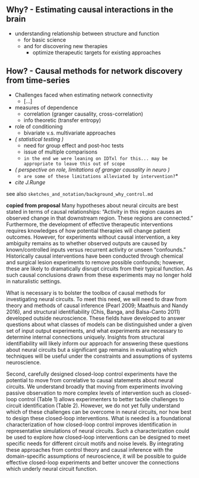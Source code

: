## Why? - Estimating causal interactions in the brain 
  - understanding relationship between structure and function 
    - for basic science 
    - and for discovering new therapies
      - optimize therapeutic targets for existing approaches
      
## How? - Causal methods for network discovery from time-series
  - Challenges faced when estimating network connectivity
    - [...]
  - measures of dependence 
    - correlation (granger causality, cross-correlation)
    - info theoretic (transfer entropy)
  - role of conditioning 
    - bivariate v.s. multivariate approaches
  - *( statistical testing )*
    - need for group effect and post-hoc tests 
    - issue of multiple comparisons
    - `in the end we were leaning on IDTxl for this... may be appropriate to leave this out of scope`
  - *( perspective on role, limitations of granger causality in neuro )*
    - `are some of these limitations alleviated by intervention?`*
  - *cite J.Runge*

see also `sketches_and_notation/background_why_control.md`

**copied from proposal**
Many hypotheses about neural circuits are best stated in terms of causal relationships: “Activity in this region causes an observed change in that downstream region. These regions are connected.” Furthermore, the development of effective therapeutic interventions requires knowledges of how potential therapies will change patient outcomes. However, for experiments without causal intervention, a key ambiguity remains as to whether observed outputs are caused by known/controlled inputs versus recurrent activity or unseen “confounds.” Historically causal interventions have been conducted through chemical and surgical lesion experiments to remove possible confounds; however, these are likely to dramatically disrupt circuits from their typical function. As such causal conclusions drawn from these experiments may no longer hold in naturalistic settings. 

What is necessary is to bolster the toolbox of causal methods for investigating neural circuits. To meet this need, we will need to draw from theory and methods of causal inference (Pearl 2009; Maathuis and Nandy 2016), and structural identifiability (Chis, Banga, and Balsa-Canto 2011) developed outside neuroscience. These fields have developed to answer questions about what classes of models can be distinguished under a given set of input output experiments, and what experiments are necessary to determine internal connections uniquely. Insights from structural identifiability will likely inform our approach for answering these questions about neural circuits but a significant gap remains in evaluating which techniques will be useful under the constraints and assumptions of systems neuroscience.

Second, carefully designed closed-loop control experiments have the potential to move from correlative to causal statements about neural circuits. We understand broadly that moving from experiments involving passive observation to more complex levels of intervention such as closed-loop control (Table 1) allows experimenters to better tackle challenges to circuit identification (Table 2). However, we do not yet fully understand which of these challenges can be overcome in neural circuits, nor how best to design these closed-loop interventions. What is needed is a foundational characterization of how closed-loop control improves identification in representative simulations of neural circuits. Such a characterization could be used to explore how closed-loop interventions can be designed to meet specific needs for different circuit motifs and noise levels. By integrating these approaches from control theory and causal inference with the domain-specific assumptions of neuroscience, it will be possible to guide effective closed-loop experiments and better uncover the connections which underly neural circuit function.
